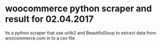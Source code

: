 # woocommerce python scraper and result for 02.04.2017

Its a python scraper that use urlib2 and BeautifulSoup to extract data from woocommerce.com in to a csv file
